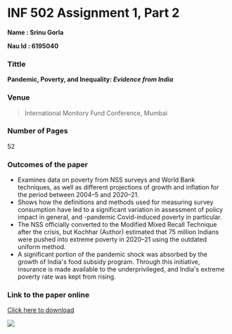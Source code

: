 
# INF 502 Assignment 1, Part 2

**Name   : Srinu Gorla**

**Nau Id : 6195040**

### Tittle

**Pandemic, Poverty, and Inequality: _Evidence from India_**

### Venue
> International Monitory Fund Conference, Mumbai 

### Number of Pages
52

### Outcomes of the paper
- Examines data on poverty from NSS surveys and World Bank techniques, as well as different projections of growth and inflation for the period between 2004–5 and 2020–21.
- Shows how the definitions and methods used for measuring survey consumption have led to a significant variation in assessment of policy impact in general, and -pandemic Covid-induced poverty in particular.
- The NSS officially converted to the Modified Mixed Recall Technique after the crisis, but Kochhar (Author) estimated that 75 million Indians were pushed into extreme poverty in 2020–21 using the outdated uniform method.
- A significant portion of the pandemic shock was absorbed by the growth of India's food subsidy program. Through this initiative, insurance is made available to the underprivileged, and India's extreme poverty rate was kept from rising.

### Link to the paper online
[Click here to download](https://www.imf.org/-/media/Files/Publications/WP/2022/English/wpiea2022069-print-pdf.ashx)

![](https://www.currentaffairsreview.com/wp-content/uploads/2020/01/Thumbnail-Medium-6-600x381.jpg)
